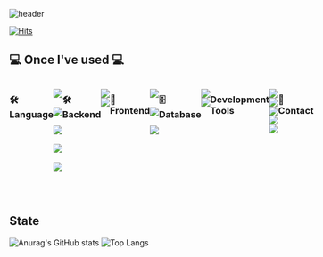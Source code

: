 <div align="left">
  
![header](https://capsule-render.vercel.app/api?type=waving&height=300&color=gradient&text=Hello!%20I'm%20Changbae)

[![Hits](https://hits.seeyoufarm.com/api/count/incr/badge.svg?url=https%3A%2F%2Fgithub.com%2FChangbaePark&count_bg=%233DB1C8&title_bg=%23555555&icon=&icon_color=%23E7E7E7&title=GITHUB&edge_flat=false)](https://hits.seeyoufarm.com)
    
## 💻 Once I've used 💻
<div style="display:flex; flex-direction:row;">
  <h3>🛠️ Language</h3>
  <p>
    <img src="https://img.shields.io/badge/Python-3766AB?style=for-the-badge&logo=Python&logoColor=white"/></a>&nbsp
    <img src="https://img.shields.io/badge/Java-007396?style=for-the-badge&logo=coffeescript&logoColor=white"/></a>&nbsp
    <img src="https://img.shields.io/badge/c-20232a.svg?style=for-the-badge&logo=C&logoColor=white"/>&nbsp
    <img src="https://img.shields.io/badge/csharp-20232a.svg?style=for-the-badge&logo=csharp&logoColor=white"/>&nbsp
    <img src="https://img.shields.io/badge/c++-20232a.svg?style=for-the-badge&logo=cplusplus&logoColor=white"/>&nbsp
  </p>
  <h3>🛠 Backend</h3>
  <p>
    <img src="https://img.shields.io/badge/Java-007396?style=for-the-badge&logo=Java&logoColor=white"> 
    <img src="https://img.shields.io/badge/Python-3776AB?style=for-the-badge&logo=python&logoColor=white">
  </p>
  <h3>🎥 Frontend</h3>
  <p>
    <img src="https://img.shields.io/badge/HTML5-E34F26?style=for-the-badge&logo=html5&logoColor=white"/></a>&nbsp 
    <img src="https://img.shields.io/badge/Javascript-ffb13b?style=for-the-badge&logo=javascript&logoColor=white"/></a>&nbsp
    <img src="https://img.shields.io/badge/CSS3-1572B6?style=for-the-badge&logo=css3&logoColor=white"/></a>&nbsp
  </p>
  <h3>🗄️ Database</h3>
  <p>
   <img src="https://img.shields.io/badge/oracle-F80000?style=for-the-badge&logo=oracle&logoColor=white"> 
   <img src="https://img.shields.io/badge/mysql-4479A1?style=for-the-badge&logo=mysql&logoColor=white"> 
  </p>
  <h3> Development Tools</h3>
  <p>
    <img src="https://img.shields.io/badge/VS Code-007ACC?style=for-the-badge&logo=visual-studio-code&logoColor=white">
    <img src="https://img.shields.io/badge/Anaconda-44A833?style=for-the-badge&logo=anaconda&logoColor=white">
    <img src="https://img.shields.io/badge/ANS-44A833?style=for-the-badge&logo=androidstudio&logoColor=white">
    <img src="https://img.shields.io/badge/VS-5C2D91?style=for-the-badge&logo=visual-studio&logoColor=white">
    <img src="https://img.shields.io/badge/Eclipse-2C2255?style=for-the-badge&logo=eclipse-ide&logoColor=white">
  </p>
  <h3>📱 Contact</h3>
  <p>
    
  </p>
</div><br>

## State
![Anurag's GitHub stats](https://github-readme-stats.vercel.app/api?username=ChangbaePark&show_icons=true&theme=transparent) 
![Top Langs](https://github-readme-stats.vercel.app/api/top-langs/?username=ChangbaePark&layout=compact) <br>




